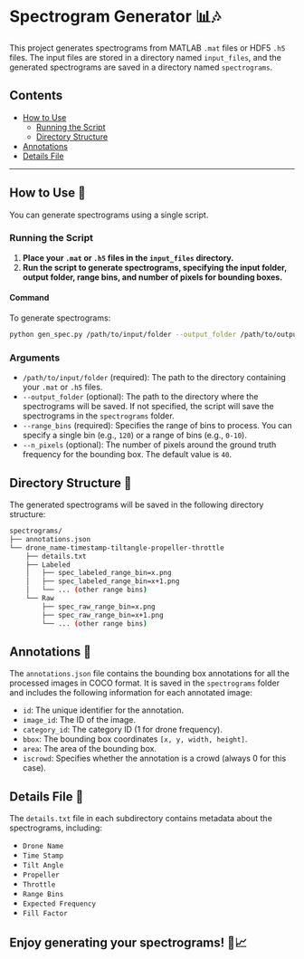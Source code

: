 # Spectrogram Generator 📊🎶

This project generates spectrograms from MATLAB `.mat` files or HDF5 `.h5` files. The input files are stored in a directory named `input_files`, and the generated spectrograms are saved in a directory named `spectrograms`.

## Contents

- [How to Use](#how-to-use)
  - [Running the Script](#running-the-script)
  - [Directory Structure](#directory-structure)
- [Annotations](#annotations)
- [Details File](#details-file)

---

## How to Use 🚀

You can generate spectrograms using a single script.

### Running the Script

1. **Place your `.mat` or `.h5` files in the `input_files` directory.**
2. **Run the script to generate spectrograms, specifying the input folder, output folder, range bins, and number of pixels for bounding boxes.**

#### Command

To generate spectrograms:

```bash
python gen_spec.py /path/to/input/folder --output_folder /path/to/output/folder --range_bins 0-10 --n_pixels 40
```

### Arguments

- `/path/to/input/folder` (required): The path to the directory containing your `.mat` or `.h5` files.
- `--output_folder` (optional): The path to the directory where the spectrograms will be saved. If not specified, the script will save the spectrograms in the `spectrograms` folder.
- `--range_bins` (required): Specifies the range of bins to process. You can specify a single bin (e.g., `120`) or a range of bins (e.g., `0-10`).
- `--n_pixels` (optional): The number of pixels around the ground truth frequency for the bounding box. The default value is `40`.


## Directory Structure 📁

The generated spectrograms will be saved in the following directory structure:

```bash
spectrograms/
├── annotations.json
└── drone_name-timestamp-tiltangle-propeller-throttle
    ├── details.txt
    ├── Labeled
    │   ├── spec_labeled_range_bin=x.png
    │   ├── spec_labeled_range_bin=x+1.png
    │   └── ... (other range bins)
    └── Raw
        ├── spec_raw_range_bin=x.png
        ├── spec_raw_range_bin=x+1.png
        └── ... (other range bins)
```

## Annotations 📝

The `annotations.json` file contains the bounding box annotations for all the processed images in COCO format. It is saved in the `spectrograms` folder and includes the following information for each annotated image:

- `id`: The unique identifier for the annotation.
- `image_id`: The ID of the image.
- `category_id`: The category ID (1 for drone frequency).
- `bbox`: The bounding box coordinates `[x, y, width, height]`.
- `area`: The area of the bounding box.
- `iscrowd`: Specifies whether the annotation is a crowd (always 0 for this case).

## Details File 📄

The `details.txt` file in each subdirectory contains metadata about the spectrograms, including:

- `Drone Name`
- `Time Stamp`
- `Tilt Angle`
- `Propeller`
- `Throttle`
- `Range Bins`
- `Expected Frequency`
- `Fill Factor`

## Enjoy generating your spectrograms! 🎉📈

